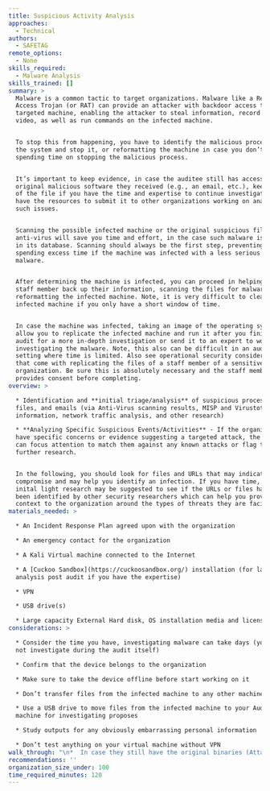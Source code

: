 ```yaml
---
title: Suspicious Activity Analysis
approaches:
  - Technical
authors:
  - SAFETAG
remote_options:
  - None
skills_required:
  - Malware Analysis
skills_trained: []
summary: >
  Malware is a common tactic to target organizations. Malware like a Remote
  Access Trojan (or RAT) can provide an attacker with backdoor access to a
  targeted machine, enabling the attacker to steal information, record audio and
  video, as well as run commands on the infected machine.


  To stop this from happening, you have to identify the malicious process within
  the system and stop it, or reformatting the machine in case you don’t feel
  spending time on stopping the malicious process.


  It’s important to keep evidence, in case the auditee still has access to the
  original malicious software they received (e.g., an email, etc.), keep a copy
  of the file if you have the time and expertise to continue investigating or
  have the resources to submit it to other organizations working on analyzing
  such issues.


  Scanning the possible infected machine or the original suspicious file with an
  anti-virus will save you time and effort, in the case such malware is already
  in its database. Scanning should always be the first step, preventing you from
  spending excess time if the machine was infected with a less serious piece of
  malware.


  After determining the machine is infected, you can proceed in helping the
  staff member back up their information, scanning the files for malware, then
  reformatting the infected machine. Note, it is very difficult to clean an
  infected machine if you only have a short window of time.


  In case the machine was infected, taking an image of the operating system will
  allow you to replicate the infected machine and run it after you finish your
  audit for a more in-depth investigation or send it to an expert to work on
  investigating the malware. Note, this also can be difficult in an audit
  setting where time is limited. Also see operational security considerations
  that come with replicating the files of a staff member of a sensitive
  organization. Be sure this is absolutely necessary and the staff members
  provides consent before completing.
overview: >

  * Identification and **initial triage/analysis** of suspicious processes,
  files, and emails (via Anti-Virus scanning results, MISP and Virustotal
  information, network traffic analysis, and other research)

  * **Analyzing Specific Suspicious Events/Activities** - If the organization
  have specific concerns or evidence suggesting a targeted attack, the auditor
  can focus attention to match them against any known attacks or flag them for
  further research.


  In the following, you should look for files and URLs that may indicate a
  compromise and may help you identify an infection. If you have time, some
  inital light research may be suggested to see if the URLs or files hashes have
  been identified by other security researchers which can help you provide more
  context to the organization around the types of threats they are facing.
materials_needed: >

  * An Incident Response Plan agreed upon with the organization

  * An emergency contact for the organization

  * A Kali Virtual machine connected to the Internet

  * A [Cuckoo Sandbox](https://cuckoosandbox.org/) installation (for later
  analysis post audit if you have the expertise)

  * VPN

  * USB drive(s)

  * Large capacity External Hard disk, OS installation media and license keys
considerations: >

  * Consider the time you have, investigating malware can take days (you should
  not investigate during the audit itself)

  * Confirm that the device belongs to the organization

  * Make sure to take the device offline before start working on it

  * Don’t transfer files from the infected machine to any other machines

  * Use a USB drive to move files from the infected machine to your Audit
  machine for investigating proposes

  * Study outputs for any obviously embarrassing personal information

  * Don’t test anything on your virtual machine without VPN
walk_through: "\n*  In case they still have the original binaries (Attachment, email..etc.)\n\n    1.  Download the file to your auditing machine, Scan the file via Anti-Virus or hash the file and use virustotal.com to search for it (Note, don’t upload the actual file to virus total as uploaded files are discoverable by paid subscribers in most cases)\n\n    2.  Check the email’s header and see if it looks suspicious\n\n*  In case there is no binaries (Attachment, email..etc.) or they have no access to it\n\n    1.  Take the machine offline\n\n    2.  In case you have time, Image the hard disk\n\n    3.  Help the auditees to operate another machine to fill the gap of the suspicious machine\n\n    4.  Run a non-depth scan for the machine and try to locate any suspicious files\n\n    5.  Collect the suspicious files, hash them, then search for them on virustotal.com\n\n    6.  Scan the open ports and monitor which applications is connected to external address\n\n\nThe next sections often are highly interrelated - a phishing email may include malicious URLs and/or files, network traffic may include URLs, URLs may try to send malicious file downloads.\n\n**Questions to ask the user / organization**\n\n* What suspicious behaviors are you witnessing?\n* Where and when are you seeing this behavior? What makes you feel that the machine is somehow infected?\n* Do you have an alternative to this machine/process/account you can use it until we clear things up?\n* Did you receive any suspicious or unexpected email, attachment or different form of communication that made you feel this way?\n* Do you still have access to the original email, attachment or any form of communication?\n\n___\n\n###### Variant: Phishing or Suspicious Emails\n\n\nIf the organization staff has received suspicious communications, the first step should be to clearly warn the auditee that any associated files or links *should not be opened*.\n\n* Ask the client to share the complete email with you. Instructions on how to share the complete email, which includes full headers and attachments:\n\n    Instructions: https://www.circl.lu/pub/tr-34/ (this is preferred over just asking for the headers - as described here: https://www.circl.lu/pub/tr-07/ - since it is just as complicated from the user prospective but provides more information to us or a malware researcher).\n\n* Investigate the intent of the message. If this email appears to be spam, you can rule out an advanced threat and include in your recommendations instructions on how to report spam or mark email messages as junk.\n\n* If the message does not seem to be spam and has links or files attached to the email, capture any suspicious URL and save the file in an empty storage device for further analysis.\n\n* If the email does not have links or files and is not spam, investigate it as a potential social engineering email.\n\n___\n\n###### Variant: Malicious Files\n\nIn this part, you will be investigating a file and determine if it’s malicious or not. The auditor will not have much time for this step, but a preliminary analysis (not longer than one hour) can be performed, following these instructions:\n\n* **Step 1: Collection**\n\n* Collect the binary from the targeted person or organization by asking them to forward you the suspicious email including any attachment in it, or by coping the file if it’s still on the machine by copying it to a USB drive. In case the user did not remember where the file is located, ask the user to walk through their browsing history or download folder and try to locate the file and then copy it to your USB drive.\n\n* Get a hash of the file and a timestamp of the file at acquisition\n\nInclude the hashes of the malicious files in the appendix of your assessment report.\n\n* **Step 2: Research**\n\n* Initial offline investigation, in this stage you will be scanning the file using [ClamAV](https://www.clamav.net/) which comes with Kali-Linux\n  * Update CalmAV by running the following command in the terminal\n`sudo freshclam`\n  * Create a new folder and copy-paste the suspicious (file)s inside, then scan the targeted folder by running the following command in the terminal which is going to show the infected files and give you more information about it `clamscan\_-r –bell -i /your/target/folder`\n* Search for the hash on a MISP instance or VirusTotal to check if there are any related events, known malware associations, and connected details (such as URLs, email addresses, IP addresses)\n* After scanning the file, in case it has already been identified as malicious, the result will show you what type of malware is, in case the result showed the file as Trojan, Backdoor, agent or Remote access Trojan RAT then it’s time to consider taking an image from the hard drive, the original file, the header of the email and submit them for in depth investigation.\n\nIf the organization was targeted with a more advanced attack, there will be a high probability that the attacker will use new or disguised malware -- which means no Anti-Virus will find it as malicious, in this case, and if you feel you still have doubts that a clean file is still malicious, submit it for in depth analysis.\n\n* **Step 3 (Optional): Imaging**\n\nIn this step, you will be dealing with infected machine by one of the binaries you analyzed in step 1 and 2, or you are sure that the machine is infected and you have no time to analyze it. In this case, you will take a backup, migrate the data safely to a new machine and take a full image from the system and submit it for more in depth analysis.\n\n-   It’s better to start with taking a full hard disk image, using ‘dd’ a tool that takes bit-by-bit copy of the hard drive, after taking the image, you will have an identical copy of infected machine and you can send the hard drive to experts for more in depth analysis. To take the image, you will need to boot the infected machine with a Live Kali Linux and apply the following steps:\n\n    -   Identify the `<source>` which is the infected hard disk, and `<destination>` the external hard disk you will put the image on, run the following command which will list all the drive *lsblk*\n\n    -   After identifying the source and destination, apply the following command the start the process `dd if=<source> of=<destination> bs=<byte size>`\n*Where bs is byte size, read more about how to use dd [here](https://wiki.archlinux.org/index.php/disk_cloning)*\n\n-   Taking back up in this stage is to back-up all the important data and save them on a hard drive, usually it’s the document, desktop, download, favorite and personal data, save them on external storage then Scan them using [ClamAV](https://www.howtoforge.com/tutorial/clamav-ubuntu/) or any available Anti-virus on your auditing virtual machine.\n\n-   Make sure the data is clean then transfer it to the clean replacement machine.\n\n* **Step 4 (Optional): Analysis**\n\n*See the Incident Response activity for additional details.*\n\nYou will need at least one hour to prepare and carry the advanced investigation. this step is optional in case you have time and you think you still have doubts about the file and you need a more advanced result. In this step, you will analyze the suspicious file using Cuckoo Sandbox, an automated malware analysis system. In case you decided to go with this option, you will need an installed Linux on your audit machine you can use [this Kali guide](https://docs.kali.org/installation/kali-linux-hard-disk-install) to install Kali Linux.\n\n-   Make sure you have that you have Cuckoo Sandbox installed on your audit Linux machine by running the following command `cuckoo`\n\n-   In case Cuckoo was not installed, follow the following [instructions](http://docs.cuckoosandbox.org/en/latest/installation/) on how to install it. Make sure cuckoo is running without errors the previously posted documentation will provide you with details steps on how to install and run Cuckoo\n\n-   Create a new folder and copy-paste the suspicious (file)s inside\n\n-   You can use ‘submit’ to start analyzing the binary, you can find more options in the  [Cuckoo Sandbox documentation](http://docs.cuckoosandbox.org/en/latest/usage/submit/) , the easiest way to do it is by running the following command: `cuckoo submit /folder/targeted/binary`\n\n-   To view the analysis results, once an analysis is completed, you will find the result in `$CWD/storage/analyses/`\n\n-   You can find more information on how to read the results in the  [Cuckoo Sandbox documentation](http://docs.cuckoosandbox.org/en/latest/usage/results/)\n\n___\n\n###### Variant: Suspicious URLs\n\n\nYou may have found suspicious URLs in your wireshark output during the traffic analysis, in the email content, in IMs, etc.\n\nCapture the context in which the URL was sent to the user or used by a process (sender, timestamp including timezone, and any other identifying details).\n\nIf the URL was sent to the user through a message, ask them if they clicked the link.\n\n* Search for the URL in a MISP instance or with VirusTotal or URLScan.io. **Warning** - if the file is targeted malware, using online scanners such as VirusTotal or URLScan will show the attacker that you're carrying out an investigation on the incident; try to use their passive search features before using an active scan.\n* Open the URL in a private cuckoo sandbox instance for a forensic capture of anything malicious.\n* Submit the URL to archive.org or archive.is for public archiving (this could also disclose your investigation to the attacker).\n\n___\n\n###### Variant: Suspicious Processes\n\n\nIf you find suspicious open ports, follow the instructions in the Network Scanning activity section \"How to decide if an open port is suspicious\".\n\nIt can also be useful to follow these steps:\n\n- On every operating system, check if the device OS and the installed software are up-to-date and where possible set to automatically update.\n\n**Windows, Mac, Android**\n\n* On Windows, use [Process Explorer](https://docs.microsoft.com/en-us/sysinternals/downloads/process-explorer) to dig into further details on each process.\n* Check that antivirus is installed in the device and is updated.\n  * If an antivirus is installed, and it is up-to-date, launch a scan - this will help as a diagnostic tool, to identify any already known malware, not necessarily to remove it.\n        - if malware is identified:\n            - for commercial, known malware - get rid of it through the antivirus\n* If the the antivirus is disabled or not updated:\n        - Try to understand if the user disabled it, and why.\n            - if the user hasn't disabled it, a computer compromise is likely.\n\n**Android, iOS**\n\n- Check if the device is rooted or jailbroken - this might be an indicator of compromise.\n- Check if any suspicious applications have been installed from outside the official app stores, and on android, if this has been enabled.\n\n*See the User Device Assessment and Mobile Device Assessment activities for more in-depth device analysis.*\n\n___\n\n###### Variant: Unusual Network Traffic\n\nAdvanced threats may be identified during the network scanning and traffic analysis. See the **Network Scanning and Traffic Analysis** activities.\n\n___\n\n\n###### Variant: Threat Hunting\n\n**Threat Hunting**\nIn case you went through the entire process and still you have doubts about a file, email, process, or have other reasons to believe the organization may have undetected malware, you will probably need to work on specific threat hunting procedure that matches your needs, the organization's assets, and the threat profile of potential adversaries.\n\nThe [ThreatHunting.net](http://threathunting.net) project, is collecting different Threat Hunting techniques on their [GitHub repo]( https://github.com/ThreatHuntingProject/ThreatHunting/tree/master/hunts).\n\nThe provided Threat Hunting procedures will guide on how to address your doubts on specific issue which means, you have to be able at least able to identify the category of the possible threat then apply the steps provided by [ThreatHunting.net](http://threathunting.net) project.\n"
recommendations: ''
organization_size_under: 100
time_required_minutes: 120
---
```


